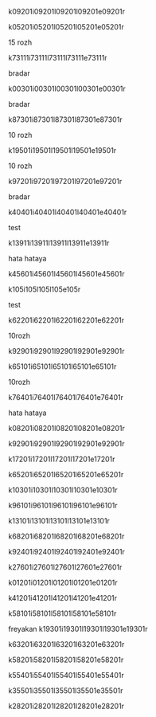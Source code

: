 k09201i09201l09201l09201e09201r

k05201i05201l05201l05201e05201r

15 rozh

k73111i73111l73111l73111e73111r

bradar

k00301i00301l00301l00301e00301r

bradar

k87301i87301l87301l87301e87301r

10 rozh

k19501i19501l19501l19501e19501r

10 rozh

k97201i97201l97201l97201e97201r

bradar

k40401i40401l40401l40401e40401r

test

k13911i13911l13911l13911e13911r

hata hataya

k45601i45601l45601l45601e45601r

k105i105l105l105e105r

test

k62201i62201l62201l62201e62201r

10rozh

k92901i92901l92901l92901e92901r

k65101i65101l65101l65101e65101r

10rozh

k76401i76401l76401l76401e76401r

hata hataya

k08201i08201l08201l08201e08201r

k92901i92901l92901l92901e92901r

k17201i17201l17201l17201e17201r

k65201i65201l65201l65201e65201r

k10301i10301l10301l10301e10301r

k96101i96101l96101l96101e96101r

k13101i13101l13101l13101e13101r

k68201i68201l68201l68201e68201r

k92401i92401l92401l92401e92401r

k27601i27601l27601l27601e27601r

k01201i01201l01201l01201e01201r


k41201i41201l41201l41201e41201r

k58101i58101l58101l58101e58101r


freyakan
k19301i19301l19301l19301e19301r

k63201i63201l63201l63201e63201r

k58201i58201l58201l58201e58201r

k55401i55401l55401l55401e55401r

k35501i35501l35501l35501e35501r

k28201i28201l28201l28201e28201r
